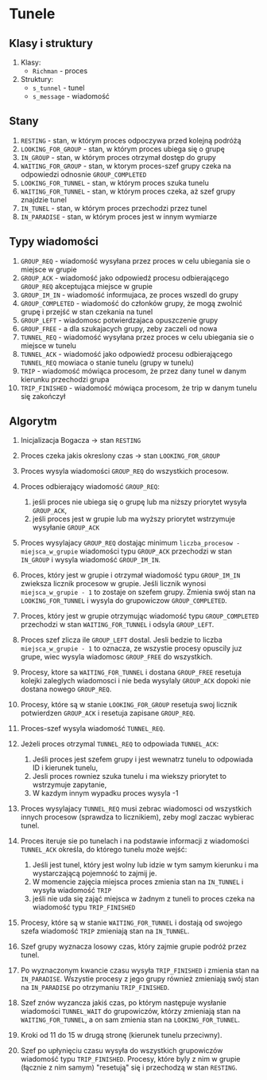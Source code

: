 # Tunele

## Klasy i struktury
1. Klasy:
    * `Richman` - proces
2. Struktury:
    * `s_tunnel` - tunel
    * `s_message` - wiadomość


## Stany
1. `RESTING` - stan, w którym proces odpoczywa przed kolejną podróżą 
2. `LOOKING_FOR_GROUP` - stan, w którym proces ubiega się o grupę
3. `IN_GROUP` - stan, w którym proces otrzymał dostęp do grupy
4. `WAITING_FOR_GROUP` - stan, w ktorym proces-szef grupy czeka na odpowiedzi odnosnie `GROUP_COMPLETED`
5. `LOOKING_FOR_TUNNEL` - stan, w którym proces szuka tunelu
6. `WAITING_FOR_TUNNEL` - stan, w którym proces czeka, aż szef grupy znajdzie tunel
7. `IN_TUNEL` - stan, w którym proces przechodzi przez tunel
8. `IN_PARADISE` - stan, w którym proces jest w innym wymiarze


## Typy wiadomości
1. `GROUP_REQ` - wiadomość wysyłana przez proces w celu ubiegania sie o miejsce w grupie
2. `GROUP_ACK` - wiadomość jako odpowiedź procesu odbierającego `GROUP_REQ` akceptująca miejsce w grupie
3. `GROUP_IM_IN` - wiadomość informujaca, ze proces wszedl do grupy
4. `GROUP_COMPLETED` - wiadomość do członków grupy, że mogą zwolnić grupę i przejść w stan czekania na tunel
5. `GROUP_LEFT` - wiadomosc potwierdzajaca opuszczenie grupy
6. `GROUP_FREE` - a dla szukajacych grupy, zeby zaczeli od nowa
7. `TUNNEL_REQ` - wiadomość wysyłana przez proces w celu ubiegania sie o miejsce w tunelu
8. `TUNNEL_ACK` - wiadomość jako odpowiedź procesu odbierającego `TUNNEL_REQ` mowiaca o stanie tunelu (grupy w tunelu)
9. `TRIP` - wiadomość mówiąca procesom, że przez dany tunel w danym kierunku przechodzi grupa
10. `TRIP_FINISHED` - wiadomość mówiąca procesom, że trip w danym tunelu się zakończył


## Algorytm
1. Inicjalizacja Bogacza -> stan `RESTING`
   
2. Proces czeka jakis okreslony czas -> stan `LOOKING_FOR_GROUP`
   
3. Proces wysyla wiadomości `GROUP_REQ` do wszystkich procesow.
   
4. Proces odbierający wiadomość `GROUP_REQ`:
    1. jeśli proces nie ubiega się o grupę lub  ma niższy priorytet wysyła `GROUP_ACK`,
    2. jeśli proces jest w grupie lub ma wyższy priorytet wstrzymuje wysyłanie `GROUP_ACK`

5. Proces wysylajacy `GROUP_REQ` dostając minimum `liczba_procesow - miejsca_w_grupie` wiadomości typu `GROUP_ACK` przechodzi w stan `IN_GROUP` i wysyla wiadomość `GROUP_IM_IN`.
   
6. Proces, który jest w grupie i otrzymał wiadomość typu `GROUP_IM_IN` zwieksza licznik procesow w grupie. Jeśli licznik wynosi `miejsca_w_grupie - 1` to zostaje on szefem grupy. Zmienia swój stan na `LOOKING_FOR_TUNNEL` i wysyla do grupowiczow `GROUP_COMPLETED`.
   
7. Proces, który jest w grupie otrzymując wiadomość typu `GROUP_COMPLETED` przechodzi w stan `WAITING_FOR_TUNNEL` i odsyla `GROUP_LEFT`.

8. Proces szef zlicza ile `GROUP_LEFT` dostal. Jesli bedzie to liczba `miejsca_w_grupie - 1` to oznacza, ze wszystie procesy opuscily juz grupe, wiec wysyla wiadomosc `GROUP_FREE` do wszystkich.

9. Procesy, ktore sa `WAITING_FOR_TUNNEL` i dostana `GROUP_FREE` resetuja kolejki zaleglych wiadomosci i nie beda wysylaly `GROUP_ACK` dopoki nie dostana nowego `GROUP_REQ`.

10. Procesy, które są w stanie `LOOKING_FOR_GROUP` resetuja swoj licznik potwierdzen `GROUP_ACK` i resetuja zapisane `GROUP_REQ`.
   
11. Proces-szef wysyla wiadomość `TUNNEL_REQ`.
    
12. Jeżeli proces otrzymal `TUNNEL_REQ` to odpowiada `TUNNEL_ACK`:
    1. Jeśli proces jest szefem grupy i jest wewnatrz tunelu to odpowiada ID i kierunek tunelu,
    2. Jesli proces rowniez szuka tunelu i ma wiekszy priorytet to wstrzymuje zapytanie,
    3. W kazdym innym wypadku proces wysyla -1

13. Proces wysylajacy `TUNNEL_REQ` musi zebrac wiadomosci od wszystkich innych procesow (sprawdza to licznikiem), zeby mogl zaczac wybierac tunel.

14. Proces iteruje sie po tunelach i na podstawie informacji z wiadomości `TUNNEL_ACK` określa, do którego tunelu może wejść:
    1. Jeśli jest tunel, który jest wolny lub idzie w tym samym kierunku i ma wystarczającą pojemność to zajmij je.
    2. W momencie zajęcia miejsca proces zmienia stan na `IN_TUNNEL` i wysyła wiadomość `TRIP`
    3. jeśli nie uda się zająć miejsca w żadnym z tuneli to proces czeka na wiadomość typu `TRIP_FINISHED`

15. Procesy, które są w stanie `WAITING_FOR_TUNNEL` i dostają od swojego szefa wiadomość `TRIP` zmieniają stan na `IN_TUNNEL`.

16. Szef grupy wyznacza losowy czas, który zajmie grupie podróż przez tunel.

17. Po wyznaczonym kwancie czasu wysyła `TRIP_FINISHED` i zmienia stan na `IN_PARADISE`. Wszystie procesy z jego grupy również zmieniają swój stan na `IN_PARADISE` po otrzymaniu `TRIP_FINISHED`.
    
18. Szef znów wyzancza jakiś czas, po którym następuje wysłanie wiadomości `TUNNEL_WAIT` do grupowiczów, którzy zmieniają stan na `WAITING_FOR_TUNNEL`, a on sam zmienia stan na `LOOKING_FOR_TUNNEL`.
    
19. Kroki od 11 do 15 w drugą stronę (kierunek tunelu przeciwny).
    
20.  Szef po upłynięciu czasu wysyła do wszystkich grupowiczów wiadomość typu `TRIP_FINISHED`. Procesy, które byly z nim w grupie (łącznie z nim samym) "resetują" się i przechodzą w stan `RESTING`.
